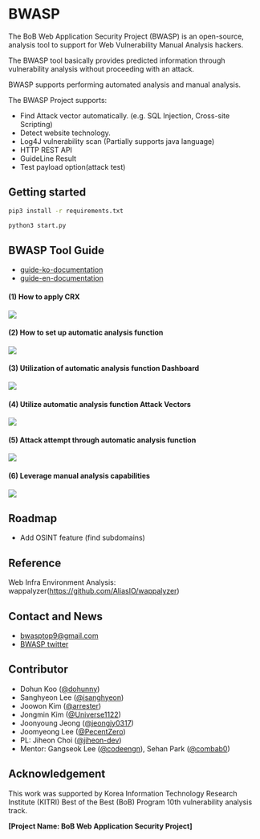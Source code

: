 # BWASP

The BoB Web Application Security Project (BWASP) is an open-source, analysis tool to support for Web Vulnerability Manual Analysis hackers.

The BWASP tool basically provides predicted information through vulnerability analysis without proceeding with an attack.

BWASP supports performing automated analysis and manual analysis.

The BWASP Project supports:
* Find Attack vector automatically.
(e.g. SQL Injection, Cross-site Scripting)
* Detect website technology.
* Log4J vulnerability scan (Partially supports java language)
* HTTP REST API
* GuideLine Result
* Test payload option(attack test)

## Getting started
```bash
pip3 install -r requirements.txt

python3 start.py
```

## BWASP Tool Guide
* [guide-ko-documentation](./GUIDE_ko.md)
* [guide-en-documentation](./GUIDE_en.md)

#### (1) How to apply CRX
<img src="https://github.com/BWASP/BWASP/blob/main/assets/1%20CRX%20%EC%A0%81%EC%9A%A9%20%EB%B0%A9%EB%B2%95.gif"/>


#### (2) How to set up automatic analysis function
<img src="https://github.com/BWASP/BWASP/blob/main/assets/2%20%EC%9E%90%EB%8F%99%20%EB%B6%84%EC%84%9D%20%EA%B8%B0%EB%8A%A5%20%EC%84%A4%EC%A0%95%20%EB%B0%A9%EB%B2%95.gif"/>


#### (3) Utilization of automatic analysis function Dashboard
<img src="https://github.com/BWASP/BWASP/blob/main/assets/3%20%EC%9E%90%EB%8F%99%20%EB%B6%84%EC%84%9D%20%EA%B8%B0%EB%8A%A5%20Dashboard%20%ED%99%9C%EC%9A%A9.gif"/>


#### (4) Utilize automatic analysis function Attack Vectors
<img src="https://github.com/BWASP/BWASP/blob/main/assets/4%20%EC%9E%90%EB%8F%99%20%EB%B6%84%EC%84%9D%20%EA%B8%B0%EB%8A%A5%20Attack%20Vectors%20%ED%99%9C%EC%9A%A9.gif"/>


#### (5) Attack attempt through automatic analysis function
<img src="https://github.com/BWASP/BWASP/blob/main/assets/5%20%EC%9E%90%EB%8F%99%20%EB%B6%84%EC%84%9D%20%EA%B8%B0%EB%8A%A5%EC%9D%84%20%ED%86%B5%ED%95%9C%20%EA%B3%B5%EA%B2%A9%20%EC%8B%9C%EB%8F%84.gif"/>


#### (6) Leverage manual analysis capabilities
<img src="https://github.com/BWASP/BWASP/blob/main/assets/6%20%EC%88%98%EB%8F%99%20%EB%B6%84%EC%84%9D%20%EA%B8%B0%EB%8A%A5%20%ED%99%9C%EC%9A%A9.gif"/>


## Roadmap
* Add OSINT feature (find subdomains)

## Reference
Web Infra Environment Analysis: wappalyzer(https://github.com/AliasIO/wappalyzer)

## Contact and News
* bwasptop9@gmail.com
* [BWASP twitter](https://twitter.com/bwasp_pentest)

## Contributor
* Dohun Koo ([@dohunny](https://github.com/dohunny))
* Sanghyeon Lee ([@isanghyeon](https://github.com/isanghyeon))
* Joowon Kim ([@arrester](https://github.com/arrester))
* Jongmin Kim ([@Universe1122](https://github.com/Universe1122))
* Joonyoung Jeong ([@jeongjy0317](https://github.com/jeongjy0317))
* Joomyeong Lee ([@PecentZero](https://github.com/PecentZero))
* PL: Jiheon Choi ([@jiheon-dev](https://github.com/jiheon-dev))
* Mentor: Gangseok Lee ([@codeengn](https://github.com/codeengn)), Sehan Park ([@combab0](https://github.com/combab0))

## Acknowledgement
This work was supported by Korea Information Technology Research Institute (KITRI) Best of the Best (BoB) Program 10th vulnerability analysis track.

**[Project Name: BoB Web Application Security Project]**
